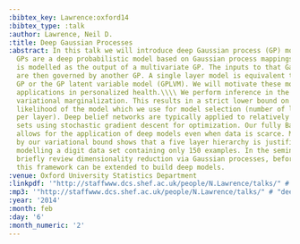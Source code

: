 ```yaml
---
:bibtex_key: Lawrence:oxford14
:bibtex_type: :talk
:author: Lawrence, Neil D.
:title: Deep Gaussian Processes
:abstract: In this talk we will introduce deep Gaussian process (GP) models. Deep
  GPs are a deep probabilistic model based on Gaussian process mappings. The data
  is modelled as the output of a multivariate GP. The inputs to that Gaussian process
  are then governed by another GP. A single layer model is equivalent to a standard
  GP or the GP latent variable model (GPLVM). We will motivate these models by considering
  applications in personalized health.\\\\ We perform inference in the model by approximate
  variational marginalization. This results in a strict lower bound on the marginal
  likelihood of the model which we use for model selection (number of layers and nodes
  per layer). Deep belief networks are typically applied to relatively large data
  sets using stochastic gradient descent for optimization. Our fully Bayesian treatment
  allows for the application of deep models even when data is scarce. Model selection
  by our variational bound shows that a five layer hierarchy is justified even when
  modelling a digit data set containing only 150 examples. In the seminar we will
  briefly review dimensionality reduction via Gaussian processes, before showing how
  this framework can be extended to build deep models.
:venue: Oxford University Statistics Department
:linkpdf: '"http://staffwww.dcs.shef.ac.uk/people/N.Lawrence/talks/" # "deep_oxford14.pdf"'
:mp3: '"http://staffwww.dcs.shef.ac.uk/people/N.Lawrence/talks/" # "deep_oxford14.mp3"'
:year: '2014'
:month: feb
:day: '6'
:month_numeric: '2'
---
```

